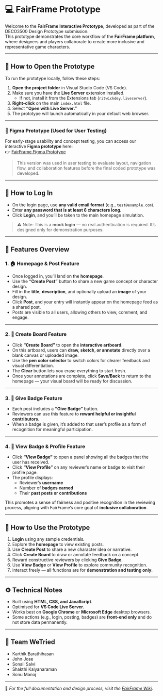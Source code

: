 # 💻 FairFrame Prototype

Welcome to the **FairFrame Interactive Prototype**, developed as part of the DECO3500 Design Prototype submission.  
This prototype demonstrates the core workflow of the **FairFrame platform**, where designers and players collaborate to create more inclusive and representative game characters.

---

## 🚀 How to Open the Prototype

To run the prototype locally, follow these steps:

1. **Open the project folder** in Visual Studio Code (VS Code).  
2. Make sure you have the **Live Server** extension installed.  
   - If not, install it from the Extensions tab (`ritwickdey.liveserver`).  
3. **Right-click** on the main `index.html` file.  
4. Select **“Open with Live Server.”**  
5. The prototype will launch automatically in your default web browser.

---

### 🧪 Figma Prototype (Used for User Testing)

For early-stage usability and concept testing, you can access our interactive **Figma prototype** here:  
👉 [FairFrame Figma Prototype](https://www.figma.com/proto/beGVBSs6sUDFboGAQc8yZy/Social-and-Mobile?page-id=188%3A179&node-id=188-186&viewport=693%2C250%2C0.37&t=5IkyyiC6o1aR8Y0o-8&scaling=min-zoom&content-scaling=fixed&starting-point-node-id=188%3A186&hide-ui=1)

> This version was used in user testing to evaluate layout, navigation flow, and collaboration features before the final coded prototype was developed.

---

## 🔑 How to Log In

- On the login page, use **any valid email format** (e.g., `test@example.com`).  
- Enter **any password that is at least 6 characters long**.  
- Click **Login**, and you’ll be taken to the main homepage simulation.

> ⚠️ Note: This is a **mock login** — no real authentication is required. It’s designed only for demonstration purposes.

---

## 🧩 Features Overview

### 1. 🏠 Homepage & Post Feature
- Once logged in, you’ll land on the **homepage**.  
- Use the **“Create Post”** button to share a new game concept or character design.  
- Fill in the **title**, **description**, and optionally upload an **image** of your design.  
- Click **Post**, and your entry will instantly appear on the homepage feed as a shared post.  
- Posts are visible to all users, allowing others to view, comment, and engage.

---

### 2. 🎨 Create Board Feature
- Click **“Create Board”** to open the **interactive artboard**.  
- On this artboard, users can **draw, sketch, or annotate** directly over a blank canvas or uploaded image.  
- Use the **pen color selector** to switch colors for clearer feedback and visual differentiation.  
- The **Clear** button lets you erase everything to start fresh.  
- Once your annotations are complete, click **Save/Back** to return to the homepage — your visual board will be ready for discussion.

---

### 3. 🏅 Give Badge Feature
- Each post includes a **“Give Badge”** button.  
- Reviewers can use this feature to **reward helpful or insightful contributors**.  
- When a badge is given, it’s added to that user’s profile as a form of recognition for meaningful participation.

---

### 4. 👤 View Badge & Profile Feature
- Click **“View Badge”** to open a panel showing all the badges that the user has received.  
- Click **“View Profile”** on any reviewer’s name or badge to visit their profile page.  
- The profile displays:
  - Reviewer’s **username**  
  - Number of **badges earned**  
  - Their **past posts or contributions**

This promotes a sense of fairness and positive recognition in the reviewing process, aligning with FairFrame’s core goal of **inclusive collaboration**.

---

## 🧭 How to Use the Prototype

1. **Login** using any sample credentials.  
2. Explore the **homepage** to view existing posts.  
3. Use **Create Post** to share a new character idea or narrative.  
4. Click **Create Board** to draw or annotate feedback on a concept.  
5. Reward constructive reviewers by clicking **Give Badge**.  
6. Use **View Badge** or **View Profile** to explore community recognition.  
7. Interact freely — all functions are for **demonstration and testing only**.

---

## ⚙️ Technical Notes

- Built using **HTML, CSS, and JavaScript**.  
- Optimised for **VS Code Live Server**.  
- Works best on **Google Chrome** or **Microsoft Edge** desktop browsers.  
- Some actions (e.g., login, posting, badges) are **front-end only** and do not store data permanently.

---

## 👥 Team WeTried

- Karthik Barathihasan  
- John Jose  
- Sonali Salvi  
- Shakthi Kalyanaraman  
- Sonu Manoj  

---

📄 *For the full documentation and design process, visit the [FairFrame Wiki](https://github.com/k-barathithasan/DECO3500_WeTried/wiki).*
